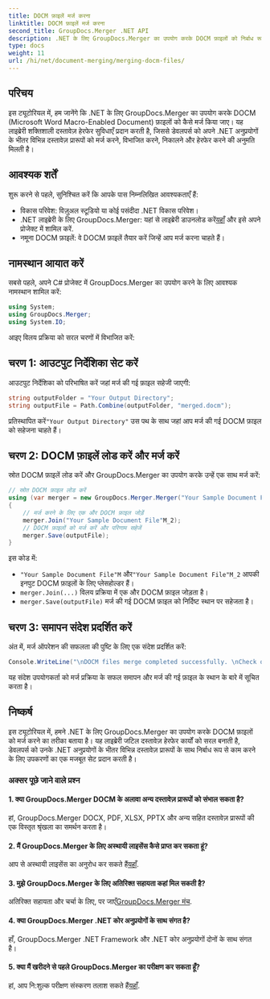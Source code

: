 ```yaml
---
title: DOCM फ़ाइलें मर्ज करना
linktitle: DOCM फ़ाइलें मर्ज करना
second_title: GroupDocs.Merger .NET API
description: .NET के लिए GroupDocs.Merger का उपयोग करके DOCM फ़ाइलों को निर्बाध रूप से मर्ज करना सीखें। .NET अनुप्रयोगों के लिए सरल और कुशल दस्तावेज़ हेरफेर।
type: docs
weight: 11
url: /hi/net/document-merging/merging-docm-files/
---
```

## परिचय
इस ट्यूटोरियल में, हम जानेंगे कि .NET के लिए GroupDocs.Merger का उपयोग करके DOCM (Microsoft Word Macro-Enabled Document) फ़ाइलों को कैसे मर्ज किया जाए। यह लाइब्रेरी शक्तिशाली दस्तावेज़ हेरफेर सुविधाएँ प्रदान करती है, जिससे डेवलपर्स को अपने .NET अनुप्रयोगों के भीतर विभिन्न दस्तावेज़ प्रारूपों को मर्ज करने, विभाजित करने, निकालने और हेरफेर करने की अनुमति मिलती है।
## आवश्यक शर्तें
शुरू करने से पहले, सुनिश्चित करें कि आपके पास निम्नलिखित आवश्यकताएँ हैं:
- विकास परिवेश: विज़ुअल स्टूडियो या कोई पसंदीदा .NET विकास परिवेश।
-  .NET लाइब्रेरी के लिए GroupDocs.Merger: यहां से लाइब्रेरी डाउनलोड करें[यहाँ](https://releases.groupdocs.com/merger/net/) और इसे अपने प्रोजेक्ट में शामिल करें.
- नमूना DOCM फ़ाइलें: वे DOCM फ़ाइलें तैयार करें जिन्हें आप मर्ज करना चाहते हैं।
  

## नामस्थान आयात करें
सबसे पहले, अपने C# प्रोजेक्ट में GroupDocs.Merger का उपयोग करने के लिए आवश्यक नामस्थान शामिल करें:
```csharp
using System; 
using GroupDocs.Merger;
using System.IO;
```

आइए विलय प्रक्रिया को सरल चरणों में विभाजित करें:
## चरण 1: आउटपुट निर्देशिका सेट करें
आउटपुट निर्देशिका को परिभाषित करें जहां मर्ज की गई फ़ाइल सहेजी जाएगी:
```csharp
string outputFolder = "Your Output Directory";
string outputFile = Path.Combine(outputFolder, "merged.docm");
```
 प्रतिस्थापित करें`"Your Output Directory"` उस पथ के साथ जहां आप मर्ज की गई DOCM फ़ाइल को सहेजना चाहते हैं।
## चरण 2: DOCM फ़ाइलें लोड करें और मर्ज करें
स्रोत DOCM फ़ाइलें लोड करें और GroupDocs.Merger का उपयोग करके उन्हें एक साथ मर्ज करें:
```csharp
// स्रोत DOCM फ़ाइल लोड करें
using (var merger = new GroupDocs.Merger.Merger("Your Sample Document File"M))
{
    // मर्ज करने के लिए एक और DOCM फ़ाइल जोड़ें
    merger.Join("Your Sample Document File"M_2);
    // DOCM फ़ाइलों को मर्ज करें और परिणाम सहेजें
    merger.Save(outputFile);
}
```
इस कोड में:
- `"Your Sample Document File"M` और`"Your Sample Document File"M_2` आपकी इनपुट DOCM फ़ाइलों के लिए प्लेसहोल्डर हैं।
- `merger.Join(...)` विलय प्रक्रिया में एक और DOCM फ़ाइल जोड़ता है।
- `merger.Save(outputFile)` मर्ज की गई DOCM फ़ाइल को निर्दिष्ट स्थान पर सहेजता है।
## चरण 3: समापन संदेश प्रदर्शित करें
अंत में, मर्ज ऑपरेशन की सफलता की पुष्टि के लिए एक संदेश प्रदर्शित करें:
```csharp
Console.WriteLine("\nDOCM files merge completed successfully. \nCheck output in {0}", outputFolder);
```
यह संदेश उपयोगकर्ता को मर्ज प्रक्रिया के सफल समापन और मर्ज की गई फ़ाइल के स्थान के बारे में सूचित करता है।

## निष्कर्ष
इस ट्यूटोरियल में, हमने .NET के लिए GroupDocs.Merger का उपयोग करके DOCM फ़ाइलों को मर्ज करने का तरीका बताया है। यह लाइब्रेरी जटिल दस्तावेज़ हेरफेर कार्यों को सरल बनाती है, डेवलपर्स को उनके .NET अनुप्रयोगों के भीतर विभिन्न दस्तावेज़ प्रारूपों के साथ निर्बाध रूप से काम करने के लिए उपकरणों का एक मजबूत सेट प्रदान करती है।

### अक्सर पूछे जाने वाले प्रश्न
#### 1. क्या GroupDocs.Merger DOCM के अलावा अन्य दस्तावेज़ प्रारूपों को संभाल सकता है?
हां, GroupDocs.Merger DOCX, PDF, XLSX, PPTX और अन्य सहित दस्तावेज़ प्रारूपों की एक विस्तृत श्रृंखला का समर्थन करता है।
#### 2. मैं GroupDocs.Merger के लिए अस्थायी लाइसेंस कैसे प्राप्त कर सकता हूं?
 आप से अस्थायी लाइसेंस का अनुरोध कर सकते हैं[यहाँ](https://purchase.groupdocs.com/temporary-license/).
#### 3. मुझे GroupDocs.Merger के लिए अतिरिक्त सहायता कहां मिल सकती है?
 अतिरिक्त सहायता और चर्चा के लिए, पर जाएँ[GroupDocs.Merger मंच](https://forum.groupdocs.com/c/merger/32).
#### 4. क्या GroupDocs.Merger .NET कोर अनुप्रयोगों के साथ संगत है?
हाँ, GroupDocs.Merger .NET Framework और .NET कोर अनुप्रयोगों दोनों के साथ संगत है।
#### 5. क्या मैं खरीदने से पहले GroupDocs.Merger का परीक्षण कर सकता हूँ?
 हां, आप नि:शुल्क परीक्षण संस्करण तलाश सकते हैं[यहाँ](https://releases.groupdocs.com/).